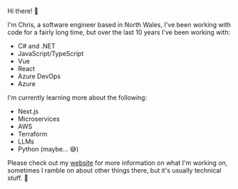 Hi there! 👋

I'm Chris, a software engineer based in North Wales, I've been working with code for a fairly long time, but over the last 10 years I've been working with:

- C# and .NET
- JavaScript/TypeScript
- Vue
- React
- Azure DevOps
- Azure

I'm currently learning more about the following:

- Next.js
- Microservices
- AWS
- Terraform
- LLMs
- Python (maybe... 😅)

Please check out my [website](https://www.chrismittell.dev/) for more information on what I'm working on, sometimes I ramble on about other things there, but it's usually technical stuff. 😬
